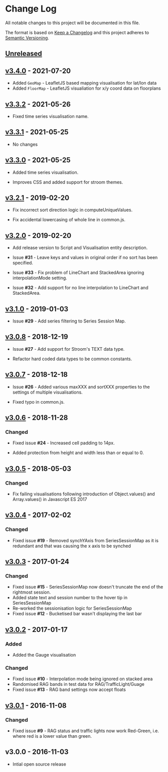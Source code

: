 # Change Log
All notable changes to this project will be documented in this file.

The format is based on [Keep a Changelog](http://keepachangelog.com/) 
and this project adheres to [Semantic Versioning](http://semver.org/).

## [Unreleased]

## [v3.4.0] - 2021-07-20

* Added `GeoMap` - LeafletJS based mapping visualisation for lat/lon data
* Added `FloorMap` - LeafletJS visualiation for x/y coord data on floorplans

## [v3.3.2] - 2021-05-26

* Fixed time series visualisation name.


## [v3.3.1] - 2021-05-25

* No changes


## [v3.3.0] - 2021-05-25

* Added time series visualisation.

* Improves CSS and added support for stroom themes.


## [v3.2.1] - 2019-02-20

* Fix incorrect sort direction logic in computeUniqueValues.

* Fix accidental lowercasing of whole line in common.js.


## [v3.2.0] - 2019-02-20

* Add release version to Script and Visualisation entity description.

* Issue **#31** - Leave keys and values in original order if no sort has been specified.

* Issue **#33** - Fix problem of LineChart and StackedArea ignoring interpolationMode setting.

* Issue **#32** - Add support for no line interpolation to LineChart and StackedArea.


## [v3.1.0] - 2019-01-03

* Issue **#29** - Add series filtering to Series Session Map.


## [v3.0.8] - 2018-12-19

* Issue **#27** - Add support for Stroom's TEXT data type.

* Refactor hard coded data types to be common constants.


## [v3.0.7] - 2018-12-18

* Issue **#26** - Added various maxXXX and sortXXX properties to the settings of multiple visualisations.

* Fixed typo in common.js.


## [v3.0.6] - 2018-11-28

### Changed

* Fixed issue **#24** - Increased cell padding to 14px.

* Added protection from height and width less than or equal to 0.


## [v3.0.5] - 2018-05-03

### Changed

* Fix failing visualisations following introduction of Object.values() and Array.values() in Javascript ES 2017


## [v3.0.4] - 2017-02-02

### Changed

* Fixed issue **#19** - Removed synchYAxis from SeriesSessionMap as it is redundant and that was causing the x axis to be synched


## [v3.0.3] - 2017-01-24

### Changed

* Fixed issue **#15** - SeriesSessionMap now doesn't truncate the end of the rightmost session.
* Added state text and session number to the hover tip in SeriesSessionMap
* Re-worked the sessionisation logic for SeriesSessionMap
* Fixed issue **#12** - Bucketised bar wasn't displaying the last bar


## [v3.0.2] - 2017-01-17

### Added

* Added the Gauge visualisation

### Changed

* Fixed issue **#10** - Interpolation mode being ignored on stacked area
* Randomised RAG bands in test data for RAG/TrafficLight/Guage
* Fixed issue **#13** - RAG band settings now accept floats


## [v3.0.1] - 2016-11-08

### Changed

* Fixed issue **#9** - RAG status and traffic lights now work Red-Green, i.e. where red is a lower value than green.


## v3.0.0 - 2016-11-03

* Intial open source release

[Unreleased]: https://github.com/gchq/stroom-visualisations-dev/compare/v3.4.0...HEAD
[v3.4.0]: https://github.com/gchq/stroom-visualisations-dev/compare/v3.3.2...v3.4.0
[v3.3.2]: https://github.com/gchq/stroom-visualisations-dev/compare/v3.3.1...v3.3.2
[v3.3.1]: https://github.com/gchq/stroom-visualisations-dev/compare/v3.3.0...v3.3.1
[v3.3.0]: https://github.com/gchq/stroom-visualisations-dev/compare/v3.2.1...v3.3.0
[v3.2.1]: https://github.com/gchq/stroom-visualisations-dev/compare/v3.2.0...v3.2.1
[v3.2.0]: https://github.com/gchq/stroom-visualisations-dev/compare/v3.1.0...v3.2.0
[v3.1.0]: https://github.com/gchq/stroom-visualisations-dev/compare/v3.0.8...v3.1.0
[v3.0.8]: https://github.com/gchq/stroom-visualisations-dev/compare/v3.0.7...v3.0.8
[v3.0.7]: https://github.com/gchq/stroom-visualisations-dev/compare/v3.0.6...v3.0.7
[v3.0.6]: https://github.com/gchq/stroom-visualisations-dev/compare/v3.0.5...v3.0.6
[v3.0.5]: https://github.com/gchq/stroom-visualisations-dev/compare/v3.0.4...v3.0.5
[v3.0.4]: https://github.com/gchq/stroom-visualisations-dev/compare/v3.0.3...v3.0.4
[v3.0.3]: https://github.com/gchq/stroom-visualisations-dev/compare/v3.0.2...v3.0.3
[v3.0.2]: https://github.com/gchq/stroom-visualisations-dev/compare/v3.0.1...v3.0.2
[v3.0.1]: https://github.com/gchq/stroom-visualisations-dev/compare/v3.0.0...v3.0.1

